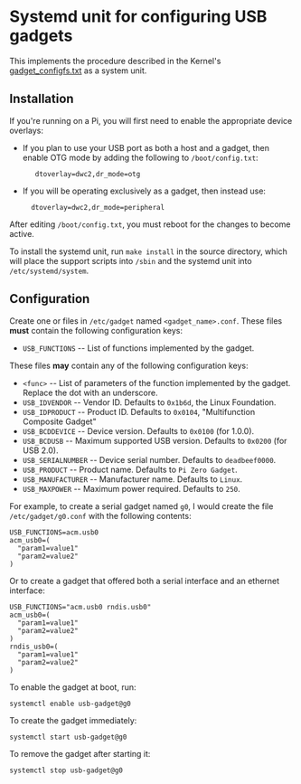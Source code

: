 # Systemd unit for configuring USB gadgets

This implements the procedure described in the Kernel's
[gadget_configfs.txt][] as a system unit.

## Installation

If you're running on a Pi, you will first need to enable the
appropriate device overlays:

- If you plan to use your
  USB port as both a host and a gadget, then enable OTG mode by
  adding the following to `/boot/config.txt`:

         dtoverlay=dwc2,dr_mode=otg

- If you will be operating exclusively as a gadget, then instead use:

        dtoverlay=dwc2,dr_mode=peripheral

After editing `/boot/config.txt`, you must reboot for the changes
to become active.

To install the systemd unit, run `make install` in the source
directory, which will place the support scripts into `/sbin` and the
systemd unit into `/etc/systemd/system`.

## Configuration

Create one or files in `/etc/gadget` named `<gadget_name>.conf`.
These files **must** contain the following configuration keys:

- `USB_FUNCTIONS` -- List of functions implemented by the gadget.

These files **may** contain any of the following configuration keys:

- `<func>` -- List of parameters of the function implemented by the gadget. Replace the dot with an underscore.
- `USB_IDVENDOR` -- Vendor ID. Defaults to `0x1b6d`, the Linux
  Foundation.
- `USB_IDPRODUCT` -- Product ID. Defaults to `0x0104`, "Multifunction
  Composite Gadget"
- `USB_BCDDEVICE` -- Device version. Defaults to `0x0100` (for 1.0.0).
- `USB_BCDUSB` -- Maximum supported USB version. Defaults to `0x0200`
  (for USB 2.0).
- `USB_SERIALNUMBER` -- Device serial number. Defaults to
  `deadbeef0000`.
- `USB_PRODUCT` -- Product name. Defaults to `Pi Zero Gadget`.
- `USB_MANUFACTURER` -- Manufacturer name. Defaults to `Linux`.
- `USB_MAXPOWER` -- Maximum power required. Defaults to `250`.

For example, to create a serial gadget named `g0`, I would create the
file `/etc/gadget/g0.conf` with the following contents:

    USB_FUNCTIONS=acm.usb0
    acm_usb0=(
      "param1=value1"
      "param2=value2"
    )

Or to create a gadget that offered both a serial interface and an
ethernet interface:

    USB_FUNCTIONS="acm.usb0 rndis.usb0"
    acm_usb0=(
      "param1=value1"
      "param2=value2"
    )
    rndis_usb0=(
      "param1=value1"
      "param2=value2"
    )

To enable the gadget at boot, run:

    systemctl enable usb-gadget@g0

To create the gadget immediately:

    systemctl start usb-gadget@g0

To remove the gadget after starting it:

    systemctl stop usb-gadget@g0

[gadget_configfs.txt]: https://www.kernel.org/doc/Documentation/usb/gadget_configfs.txt

